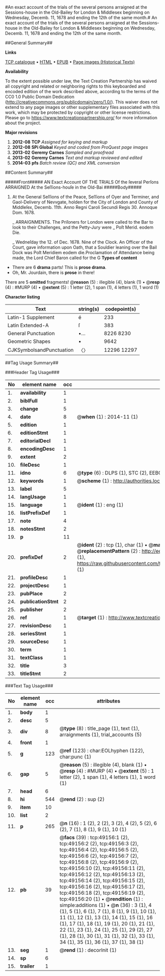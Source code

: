 #An exact account of the trials of the several persons arraigned at the Sessions-house in the Old-Bailey for London & Middlesex beginning on Wednesday, Decemb. 11, 1678 and ending the 12th of the same month.#
An exact account of the trials of the several persons arraigned at the Sessions-house in the Old-Bailey for London & Middlesex beginning on Wednesday, Decemb. 11, 1678 and ending the 12th of the same month.

##General Summary##

**Links**

[TCP catalogue](http://www.ota.ox.ac.uk/tcp/)  • 
[HTML](http://tei.it.ox.ac.uk/tcp/Texts-HTML/free/A38/A38872.html)  • 
[EPUB](http://tei.it.ox.ac.uk/tcp/Texts-EPUB/free/A38/A38872.epub) • 
[Page images (Historical Texts)](https://historicaltexts.jisc.ac.uk/eebo-11789033e)

**Availability**

To the extent possible under law, the Text Creation Partnership has waived all copyright and related or neighboring rights to this keyboarded and encoded edition of the work described above, according to the terms of the CC0 1.0 Public Domain Dedication (http://creativecommons.org/publicdomain/zero/1.0/). This waiver does not extend to any page images or other supplementary files associated with this work, which may be protected by copyright or other license restrictions. Please go to https://www.textcreationpartnership.org/ for more information about the project.

**Major revisions**

1. __2012-08__ __TCP__ *Assigned for keying and markup*
1. __2012-08__ __SPi Global__ *Keyed and coded from ProQuest page images*
1. __2013-02__ __Geremy Carnes__ *Sampled and proofread*
1. __2013-02__ __Geremy Carnes__ *Text and markup reviewed and edited*
1. __2014-03__ __pfs__ *Batch review (QC) and XML conversion*

##Content Summary##

#####Front#####
AN Exact Account OF THE TRIALS Of the ſeveral Perſons ARRAIGNED At the Seſſions-houſe in the Old-Bai
#####Body#####

1. At the General Seſſions of the Peace, Seſſions of Oyer and Terminer, and Gaol-Delivery of Nevvgate, holden for the City of London and County of Middleſex, Decemb. 11th. Anno Regni Caroli Secundi Regis 30. Annoque Dom. 1678.

    _ ARRAIGNMENTS.
The Priſoners for London were called to the Bar to look to their Challenges, and the Petty-Jury were
    _ Poſt Merid. eodem Die.

    _ Wedneſday the 12. of Dec. 1678. Nine of the Clock.
An Officer of the Court, gave information upon Oath, that a Souldier leaning over the Bail Dock was Poſt Meridiem eodem die.Proclamation of Attendance being made, the Lord Chief Baron called for the G
**Types of content**

  * There are 6 **drama** parts! This is **prose drama**.
  * Oh, Mr. Jourdain, there is **prose** in there!

There are 5 **omitted** fragments! 
 @__reason__ (5) : illegible (4), blank (1)  •  @__resp__ (4) : #MURP (4)  •  @__extent__ (5) : 1 letter (2), 1 span (1), 4 letters (1), 1 word (1)

**Character listing**


|Text|string(s)|codepoint(s)|
|---|---|---|
|Latin-1 Supplement|é|233|
|Latin Extended-A|ſ|383|
|General Punctuation|•…|8226 8230|
|Geometric Shapes|▪|9642|
|CJKSymbolsandPunctuation|〈〉|12296 12297|

##Tag Usage Summary##

###Header Tag Usage###

|No|element name|occ|attributes|
|---|---|---|---|
|1.|__availability__|1||
|2.|__biblFull__|1||
|3.|__change__|5||
|4.|__date__|8| @__when__ (1) : 2014-11 (1)|
|5.|__edition__|1||
|6.|__editionStmt__|1||
|7.|__editorialDecl__|1||
|8.|__encodingDesc__|1||
|9.|__extent__|2||
|10.|__fileDesc__|1||
|11.|__idno__|6| @__type__ (6) : DLPS (1), STC (2), EEBO-CITATION (1), OCLC (1), VID (1)|
|12.|__keywords__|1| @__scheme__ (1) : http://authorities.loc.gov/ (1)|
|13.|__label__|5||
|14.|__langUsage__|1||
|15.|__language__|1| @__ident__ (1) : eng (1)|
|16.|__listPrefixDef__|1||
|17.|__note__|4||
|18.|__notesStmt__|2||
|19.|__p__|11||
|20.|__prefixDef__|2| @__ident__ (2) : tcp (1), char (1)  •  @__matchPattern__ (2) : ([0-9\-]+):([0-9IVX]+) (1), (.+) (1)  •  @__replacementPattern__ (2) : http://eebo.chadwyck.com/downloadtiff?vid=$1&page=$2 (1), https://raw.githubusercontent.com/textcreationpartnership/Texts/master/tcpchars.xml#$1 (1)|
|21.|__profileDesc__|1||
|22.|__projectDesc__|1||
|23.|__pubPlace__|2||
|24.|__publicationStmt__|2||
|25.|__publisher__|2||
|26.|__ref__|1| @__target__ (1) : http://www.textcreationpartnership.org/docs/. (1)|
|27.|__revisionDesc__|1||
|28.|__seriesStmt__|1||
|29.|__sourceDesc__|1||
|30.|__term__|1||
|31.|__textClass__|1||
|32.|__title__|3||
|33.|__titleStmt__|2||


###Text Tag Usage###

|No|element name|occ|attributes|
|---|---|---|---|
|1.|__body__|1||
|2.|__desc__|5||
|3.|__div__|8| @__type__ (8) : title_page (1), text (1), arraignments (1), trial_accounts (5)|
|4.|__front__|1||
|5.|__g__|123| @__ref__ (123) : char:EOLhyphen (122), char:punc (1)|
|6.|__gap__|5| @__reason__ (5) : illegible (4), blank (1)  •  @__resp__ (4) : #MURP (4)  •  @__extent__ (5) : 1 letter (2), 1 span (1), 4 letters (1), 1 word (1)|
|7.|__head__|6||
|8.|__hi__|544| @__rend__ (2) : sup (2)|
|9.|__item__|10||
|10.|__list__|2||
|11.|__p__|265| @__n__ (16) : 1 (2), 2 (2), 3 (2), 4 (2), 5 (2), 6 (2), 7 (1), 8 (1), 9 (1), 10 (1)|
|12.|__pb__|39| @__facs__ (39) : tcp:49156:1 (2), tcp:49156:2 (2), tcp:49156:3 (2), tcp:49156:4 (2), tcp:49156:5 (2), tcp:49156:6 (2), tcp:49156:7 (2), tcp:49156:8 (2), tcp:49156:9 (2), tcp:49156:10 (2), tcp:49156:11 (2), tcp:49156:12 (2), tcp:49156:13 (2), tcp:49156:14 (2), tcp:49156:15 (2), tcp:49156:16 (2), tcp:49156:17 (2), tcp:49156:18 (2), tcp:49156:19 (2), tcp:49156:20 (1)  •  @__rendition__ (1) : simple:additions (1)  •  @__n__ (36) : 3 (1), 4 (1), 5 (1), 6 (1), 7 (1), 8 (1), 9 (1), 10 (1), 11 (1), 12 (1), 13 (1), 14 (1), 15 (1), 16 (1), 17 (1), 18 (1), 19 (1), 20 (1), 21 (1), 22 (1), 23 (1), 24 (1), 25 (1), 29 (2), 27 (1), 28 (1), 30 (1), 31 (1), 32 (1), 33 (1), 34 (1), 35 (1), 36 (1), 37 (1), 38 (1)|
|13.|__seg__|1| @__rend__ (1) : decorInit (1)|
|14.|__sp__|6||
|15.|__trailer__|1||
